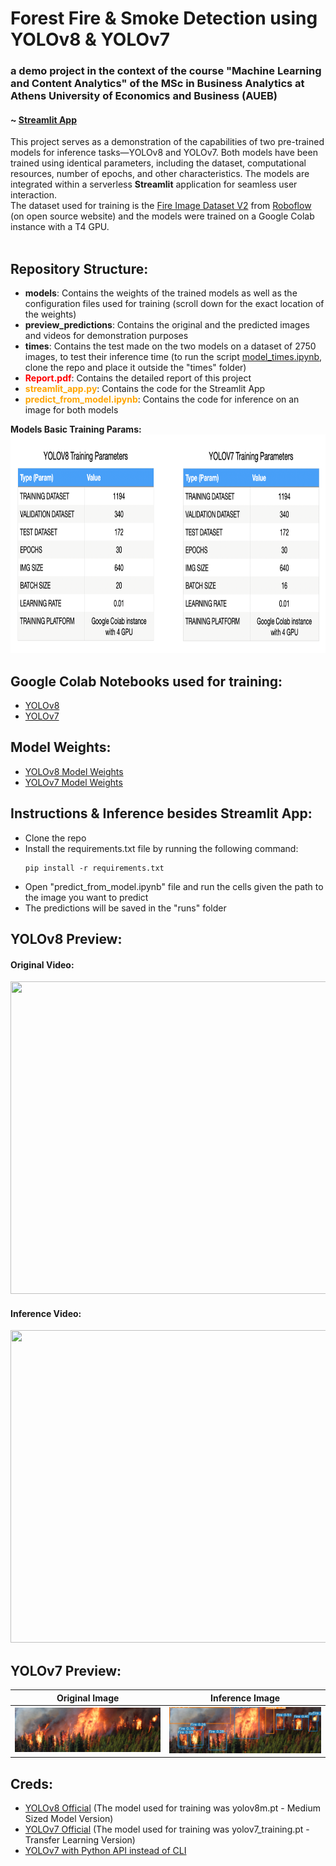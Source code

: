 # Forest Fire & Smoke Detection using YOLOv8 & YOLOv7
### a demo project in the context of the course "Machine Learning and Content Analytics" of the MSc in Business Analytics at Athens University of Economics and Business (AUEB)
#### ~ <a href="https://forestfiresmokedetection.streamlit.app/" target="_blank">Streamlit App</a>
This project serves as a demonstration of the capabilities of two pre-trained models for inference tasks—YOLOv8 and YOLOv7. Both models have been trained using identical parameters, including the dataset, computational resources, number of epochs, and other characteristics. The models are integrated within a serverless <b>Streamlit</b> application for seamless user interaction.<br>
The dataset used for training is the [Fire Image Dataset V2](https://universe.roboflow.com/kirzone/fire-iejes/dataset/2#) from [Roboflow](https://universe.roboflow.com/) (on open source website) and the models were trained on a Google Colab instance with a T4 GPU.<br><br>
## Repository Structure:
- <b>models</b>: Contains the weights of the trained models as well as the configuration files used for training (scroll down for the exact location of the weights)
- <b>preview_predictions</b>: Contains the original and the predicted images and videos for demonstration purposes
- <b>times</b>: Contains the test made on the two models on a dataset of 2750 images, to test their inference time (to run the script [model_times.ipynb](times/model_times.ipynb), clone the repo and place it outside the "times" folder)
- <span style="color:red"><b>Report.pdf</b></span>: Contains the detailed report of this project
- <span style="color:orange"><b>streamlit_app.py</b></span>: Contains the code for the Streamlit App
- <span style="color:orange"><b>predict_from_model.ipynb</b></span>: Contains the code for inference on an image for both models

<b>Models Basic Training Params:</b>
<img src='training_tables.png' width="1000" height="350" /><br>

## Google Colab Notebooks used for training:
- [YOLOv8](https://colab.research.google.com/drive/1oOhKRR0QGHGdBYt3ru9HHZj8VXdTlAv3)
- [YOLOv7](https://colab.research.google.com/drive/1lWRhfprK58WxoUX5I38y3GW6-1rCWfzp#scrollTo=GD9gUQpaBxNa)

## Model Weights:
- [YOLOv8 Model Weights](models/yolov8/weights/fire_model.pt)
- [YOLOv7 Model Weights](models/yolov7/runs/train/exp/weights/best.pt)

## Instructions & Inference besides Streamlit App:
- Clone the repo
- Install the requirements.txt file by running the following command:
    ```
    pip install -r requirements.txt
    ```
- Open "predict_from_model.ipynb" file and run the cells given the path to the image you want to predict
- The predictions will be saved in the "runs" folder

## YOLOv8 Preview:
#### Original Video:
<img src="preview_predictions/original_video.gif" width="1000" height="500" /><br>

#### Inference Video:
<img src="preview_predictions/processed_video.gif" width="1000" height="500" /><br>

## YOLOv7 Preview:
| Original Image                            | Inference Image                           |
| ----------------------------------- | ----------------------------------- |
| ![original](preview_predictions/original_img.jpeg) | ![predicted](preview_predictions/processed_img_yolov7.jpeg) |

## Creds:
- [YOLOv8 Official](https://ultralytics.com/yolov8) (The model used for training was yolov8m.pt - Medium Sized Model Version)
- [YOLOv7 Official](https://github.com/WongKinYiu/yolov7) (The model used for training was yolov7_training.pt - Transfer Learning Version)
- [YOLOv7 with Python API instead of CLI](https://github.com/kadirnar/yolov7-pip)
 